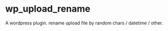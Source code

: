 wp_upload_rename
================

A wordpress plugin. rename upload file by random chars / datetime / other. 
